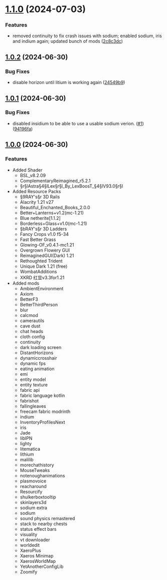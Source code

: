 

# [1.1.0](https://github.com/lyssar/vanilla-wombat-enhanced/compare/1.0.2...1.1.0) (2024-07-03)


### Features

* removed continuity to fix crash issues with sodium; enabled sodium, iris and indium again; updated bunch of mods ([2c8c3dc](https://github.com/lyssar/vanilla-wombat-enhanced/commit/2c8c3dc39f3a3804590109b0b848d3098c9ba593))

## [1.0.2](https://github.com/lyssar/vanilla-wombat-enhanced/compare/1.0.1...1.0.2) (2024-06-30)


### Bug Fixes

* disable horizon until litium is working again ([24549b9](https://github.com/lyssar/vanilla-wombat-enhanced/commit/24549b96aa947ce3a529878da2ec181bf1e23d36))

## [1.0.1](https://github.com/lyssar/vanilla-wombat-enhanced/compare/1.0.0...1.0.1) (2024-06-30)


### Bug Fixes

* disabled insidium to be able to use a usable sodium verion. ([#1](https://github.com/lyssar/vanilla-wombat-enhanced/issues/1)) ([94196fa](https://github.com/lyssar/vanilla-wombat-enhanced/commit/94196fa874d54b529b8db4014618d3c5327cf3b9))

## [1.0.0]() (2024-06-30)

### Features

- Added Shader
  - BSL_v8.2.09
  - ComplementaryReimagined_r5.2.1
  - §r§lAstra§4§lLex§r§l_By_LexBoosT_§4§lV93.0§r§l
- Added Resource Packs
  - §9RAY's§r 3D Rails
  - Alacrity 1.21 v27
  - Beautiful_Enchanted_Books_2.0.0
  - Better+Lanterns+v1.2(mc-1.21)
  - Blue netherite[1.1.2]
  - Borderless+Glass+v1.0(mc-1.21)
  - §bRAY's§r 3D Ladders
  - Fancy Crops v1.0 f5-34
  - Fast Better Grass
  - Glowing-OF_v0.4.1-mc1.21
  - Overgrown Flowery GUI
  - ReimaginedGUI(Dark) 1.21
  - Rethoughted Trident
  - Unique Dark 1.21 (free)
  - WombatAdditions
  - XKRD 红显v3.3for1.21
- Added mods
  - AmbientEnvironment
  - Axiom 
  - BetterF3 
  - BetterThirdPerson 
  - blur 
  - calcmod 
  - camerautils
  - cave dust
  - chat heads
  - cloth config
  - continuity
  - dark loading screen
  - DistantHorizons
  - dynamiccrosshair
  - dynamic fps
  - eating animation
  - emi
  - entity model
  - entity texture
  - fabric api
  - fabric language kotlin
  - fabrishot
  - fallingleaves
  - freecam fabric modrinth
  - indium
  - InventoryProfilesNext
  - iris
  - Jade
  - libIPN
  - lighty
  - litematica
  - lithium
  - malilib
  - morechathistory
  - MouseTweaks
  - notenoughanimations
  - plasmovoice
  - reacharound
  - Resourcify
  - shulkerboxtooltip
  - skinlayers3d
  - sodium extra
  - sodium
  - sound physics remastered
  - stack to nearby chests
  - status effect bars
  - visuality
  - vt downloader
  - worldedit
  - XaeroPlus
  - Xaeros Minimap
  - XaerosWorldMap
  - YetAnotherConfigLib
  - Zoomify
